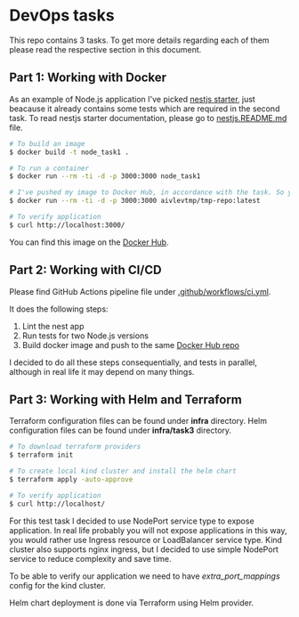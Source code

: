 
# DevOps tasks

This repo contains 3 tasks. To get more details regarding each of them please read the respective section in this document.

## Part 1: Working with Docker

As an example of Node.js application I've picked [nestjs starter](https://github.com/nestjs/typescript-starter), just beacause it already contains some tests which are required in the second task. To read nestjs starter documentation, please go to [nestjs.README.md](nestjs.README.md) file.

```bash
# To build an image
$ docker build -t node_task1 .

# To run a container
$ docker run --rm -ti -d -p 3000:3000 node_task1

# I've pushed my image to Docker Hub, in accordance with the task. So you can run it without local build
$ docker run --rm -ti -d -p 3000:3000 aivlevtmp/tmp-repo:latest

# To verify application
$ curl http://localhost:3000/
```

You can find this image on the [Docker Hub](https://hub.docker.com/repository/docker/aivlevtmp/tmp-repo/tags).

## Part 2: Working with CI/CD

Please find GitHub Actions pipeline file under [.github/workflows/ci.yml](.github/workflows/ci.yml).

It does the following steps:
1. Lint the nest app
2. Run tests for two Node.js versions
3. Build docker image and push to the same [Docker Hub repo](https://hub.docker.com/repository/docker/aivlevtmp/tmp-repo/tags)

I decided to do all these steps consequentially, and tests in parallel, although in real life it may depend on many things.

## Part 3: Working with Helm and Terraform

 Terraform configuration files can be found under **infra** directory. Helm configuration files can be found under **infra/task3** directory.

 ```bash
# To download terraform providers
$ terraform init

# To create local kind cluster and install the helm chart
$ terraform apply -auto-approve

# To verify application
$ curl http://localhost/
```

For this test task I decided to use NodePort service type to expose application. In real life probably you will not expose applications in this way, you would rather use Ingress resource or LoadBalancer service type. Kind cluster also supports nginx ingress, but I decided to use simple NodePort service to reduce complexity and save time.

To be able to verify our application we need to have *extra_port_mappings* config for the kind cluster.

Helm chart deployment is done via Terraform using Helm provider.